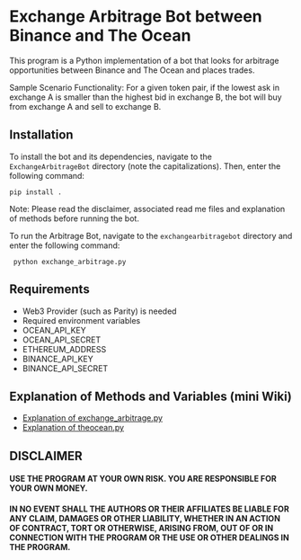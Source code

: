 # Exchange Arbitrage Bot between Binance and The Ocean

This program is a Python implementation of a bot that looks for arbitrage opportunities between Binance and The Ocean and places trades. 

Sample Scenario Functionality:
For a given token pair, if the lowest ask in exchange A is smaller than the highest bid in exchange B, the bot will buy from exchange A and sell to exchange B.

## Installation
To install the bot and its dependencies, navigate to the `ExchangeArbitrageBot` directory (note the capitalizations). Then, enter the following command:
 ```
 pip install .
 ```

Note: Please read the disclaimer, associated read me files and explanation of methods before running the bot.

To run the Arbitrage Bot, navigate to the `exchangearbitragebot` directory and enter the following command:
```
 python exchange_arbitrage.py
```

## Requirements
- Web3 Provider (such as Parity) is needed
- Required environment variables
 - OCEAN_API_KEY
 - OCEAN_API_SECRET
 - ETHEREUM_ADDRESS 
 - BINANCE_API_KEY
 - BINANCE_API_SECRET

## Explanation of Methods and Variables (mini Wiki)
 - [Explanation of exchange_arbitrage.py](../exchangearbitragebot/exchange_arbitrage_README.md)
 - [Explanation of theocean.py](../exchangearbitragebot/exchanges/theocean_README.md)

## DISCLAIMER
#### USE THE PROGRAM AT YOUR OWN RISK. YOU ARE RESPONSIBLE FOR YOUR OWN MONEY. 
#### IN NO EVENT SHALL THE AUTHORS OR THEIR AFFILIATES BE LIABLE FOR ANY CLAIM, DAMAGES OR OTHER LIABILITY, WHETHER IN AN ACTION OF CONTRACT, TORT OR OTHERWISE, ARISING FROM, OUT OF OR IN CONNECTION WITH THE PROGRAM OR THE USE OR OTHER DEALINGS IN THE PROGRAM.

